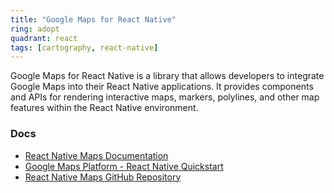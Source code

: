 ```yaml
---
title: "Google Maps for React Native"
ring: adopt
quadrant: react
tags: [cartography, react-native]
---
```


Google Maps for React Native is a library that allows developers to integrate Google Maps into their React Native applications. It provides components and APIs for rendering interactive maps, markers, polylines, and other map features within the React Native environment.

### Docs

- [React Native Maps Documentation](https://github.com/react-native-maps/react-native-maps)
- [Google Maps Platform - React Native Quickstart](https://developers.google.com/maps/documentation/react-native/start)
- [React Native Maps GitHub Repository](https://github.com/react-native-maps/react-native-maps)
